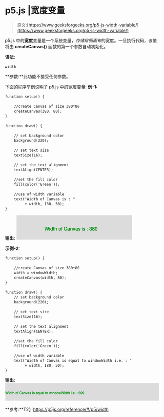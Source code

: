 # p5.js |宽度变量

> 原文:[https://www.geeksforgeeks.org/p5-js-width-variable/](https://www.geeksforgeeks.org/p5-js-width-variable/)

p5.js 中的**宽度**变量是一个系统变量，*存储绘图画布*的宽度。一旦执行代码，该值将由 **createCanvas()** 函数的第一个参数自动初始化。

**语法:**

```
width

```

**参数:**此功能不接受任何参数。

下面的程序举例说明了 p5.js 中的宽度变量:
**例-1:**

```
function setup() {

    //create Canvas of size 380*80  
    createCanvas(380, 80);
}

function draw() {

    // set background color
    background(220);

    // set text size 
    textSize(16);

    // set the text alignment 
    textAlign(CENTER);

    //set the fill color
    fill(color('Green'));

    //use of width variable
    text("Width of Canvas is : "
         + width, 180, 50);
}
```

**输出:**
![](img/7b04bd5f038afd77c6367d09e11fbc7c.png)

**示例-2:**

```
function setup() {

    //create Canvas of size 380*80 
    width = windowWidth;
    createCanvas(width, 80);
}

function draw() {
    // set background color
    background(220);

    // set text size 
    textSize(16);

    // set the text alignment 
    textAlign(CENTER);

    //set the fill color
    fill(color('Green'));

    //use of width variable
    text("Width of Canvas is equal to windowWidth i.e. : "
         + width, 180, 50);
}
```

**输出:**
![](img/779a1644faf7fac08d0d759c3087fe3a.png)

**参考:**T2】https://p5js.org/reference/#/p5/width